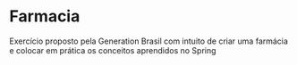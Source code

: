 # Farmacia

Exercício proposto pela Generation Brasil com intuito de criar uma farmácia e colocar em prática os conceitos aprendidos no Spring
